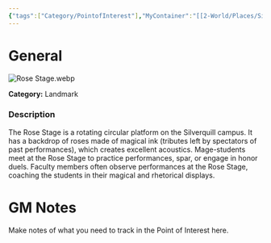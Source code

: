 ```yaml
---
{"tags":["Category/PointofInterest"],"MyContainer":"[[2-World/Places/Silverquill Campus.md|Silverquill Campus]]","MyCategory":"Landmark","obsidianUIMode":"preview","image":"Rose Stage.webp","dg-publish":true,"dg-path":"World/Points of Interest/The Rose Stage.md","permalink":"/world/points-of-interest/the-rose-stage/","dgPassFrontmatter":true,"updated":"2025-09-29T15:33:04.000+01:00"}
---
```



# General

![Rose Stage.webp](/img/user/z_Assets/Maps/Rose%20Stage.webp)

**Category:** Landmark

### Description
The Rose Stage is a rotating circular platform on the Silverquill campus. It has a backdrop of roses made of magical ink (tributes left by spectators of past performances), which creates excellent acoustics. Mage-students meet at the Rose Stage to practice performances, spar, or engage in honor duels. Faculty members often observe performances at the Rose Stage, coaching the students in their magical and rhetorical displays.

# GM Notes

Make notes of what you need to track in the Point of Interest here. 

